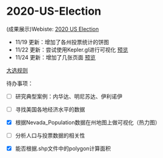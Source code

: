 # 2020-US-Election

(成果展示)Webiste: [2020 US Election](https://tesseract-r.github.io/2020-US-Election/#website)

- 11/19 更新：增加了各州投票统计的饼图
- 11/22 更新：尝试使用Kepler.gl进行可视化 [预览](https://tesseract-r.github.io/2020-US-Election/state/NevadaHeatmap.html)
- 11/24 更新：增加了几张页面 [预览](https://tesseract-r.github.io/2020-US-Election/general_state_votes.html)

[大选规则](https://www.bbc.com/news/election-us-2020-53785985)

待办事项：
- [ ] 研究典型案例：内华达、明尼苏达、伊利诺伊
- [ ] 寻找美国各地经济水平的数据
- [x] 根据Nevada_Population数据在州地图上做可视化（热力图）
- [ ] 分析人口与投票数据的相关性
- [x] 能否根据.shp文件中的polygon计算面积

